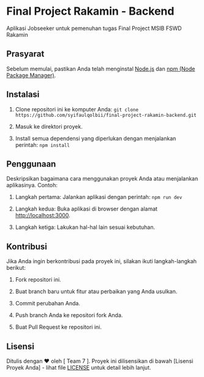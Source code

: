 # Final Project Rakamin - Backend

Aplikasi Jobseeker untuk pemenuhan tugas Final Project MSIB FSWD Rakamin

## Prasyarat

Sebelum memulai, pastikan Anda telah menginstal [Node.js](https://nodejs.org/) dan [npm (Node Package Manager)](https://www.npmjs.com/). 

## Instalasi

1. Clone repositori ini ke komputer Anda: ```git clone https://github.com/syifaulqolbii/final-project-rakamin-backend.git```

2. Masuk ke direktori proyek.


3. Install semua dependensi yang diperlukan dengan menjalankan perintah: ```npm install ```



## Penggunaan

Deskripsikan bagaimana cara menggunakan proyek Anda atau menjalankan aplikasinya. Contoh: 

1. Langkah pertama: Jalankan aplikasi dengan perintah: ```npm run dev```


2. Langkah kedua: Buka aplikasi di browser dengan alamat [http://localhost:3000](http://localhost:3000).

3. Langkah ketiga: Lakukan hal-hal lain sesuai kebutuhan.

## Kontribusi

Jika Anda ingin berkontribusi pada proyek ini, silakan ikuti langkah-langkah berikut:

1. Fork repositori ini.
2. Buat branch baru untuk fitur atau perbaikan yang Anda usulkan.
3. Commit perubahan Anda.
4. Push branch Anda ke repositori fork Anda.

5. Buat Pull Request ke repositori ini.

## Lisensi

Ditulis dengan ❤️ oleh [ Team 7 ]. Proyek ini dilisensikan di bawah [Lisensi Proyek Anda] - lihat file [LICENSE](LICENSE) untuk detail lebih lanjut.



